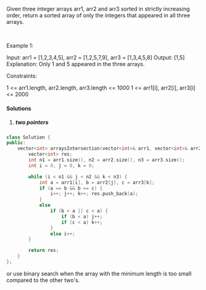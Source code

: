Given three integer arrays arr1, arr2 and arr3 sorted in strictly increasing order, return a sorted array of only the integers that appeared in all three arrays.

 

Example 1:

Input: arr1 = [1,2,3,4,5], arr2 = [1,2,5,7,9], arr3 = [1,3,4,5,8]
Output: [1,5]
Explanation: Only 1 and 5 appeared in the three arrays.
 

Constraints:

1 <= arr1.length, arr2.length, arr3.length <= 1000
1 <= arr1[i], arr2[i], arr3[i] <= 2000

#### Solutions

1. ##### two pointers

```c++
class Solution {
public:
    vector<int> arraysIntersection(vector<int>& arr1, vector<int>& arr2, vector<int>& arr3) {
        vector<int> res;
        int n1 = arr1.size(), n2 = arr2.size(), n3 = arr3.size();
        int i = 0, j = 0, k = 0;

        while (i < n1 && j < n2 && k < n3) {
            int a = arr1[i], b = arr2[j], c = arr3[k];
            if (a == b && b == c) {
                i++; j++; k++; res.push_back(a);
            }
            else
                if (b < a || c < a) {
                    if (b < a) j++;
                    if (c < a) k++;
                }
                else i++;
        }

        return res;
    }
};
```

or use binary search when the array with the minimum length is too small compared to the other two's.
